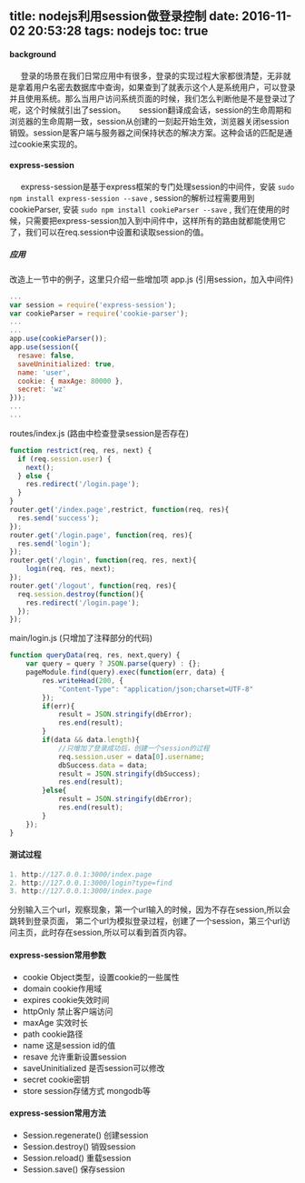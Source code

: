 title: nodejs利用session做登录控制
date: 2016-11-02 20:53:28
tags: nodejs
toc: true
---
#### background

&nbsp; &nbsp;&nbsp;&nbsp;登录的场景在我们日常应用中有很多，登录的实现过程大家都很清楚，无非就是拿着用户名密去数据库中查询，如果查到了就表示这个人是系统用户，可以登录并且使用系统。那么当用户访问系统页面的时候，我们怎么判断他是不是登录过了呢，这个时候就引出了session。
&nbsp; &nbsp;&nbsp;&nbsp;session翻译成会话，session的生命周期和浏览器的生命周期一致，session从创建的一刻起开始生效，浏览器关闭session销毁。session是客户端与服务器之间保持状态的解决方案。这种会话的匹配是通过cookie来实现的。

<!--more-->

#### express-session

&nbsp; &nbsp;&nbsp;&nbsp;express-session是基于express框架的专门处理session的中间件，安装 `sudo npm install express-session --save` , session的解析过程需要用到cookieParser, 安装 `sudo npm install cookieParser --save` , 我们在使用的时候，只需要把express-session加入到中间件中，这样所有的路由就都能使用它了，我们可以在req.session中设置和读取session的值。

##### 应用

改造上一节中的例子，这里只介绍一些增加项
app.js (引用session，加入中间件)
```javascript
...
var session = require('express-session');
var cookieParser = require('cookie-parser');
...
...
app.use(cookieParser());
app.use(session({
  resave: false,
  saveUninitialized: true,
  name: 'user',
  cookie: { maxAge: 80000 },
  secret: 'wz'
}));
...
...

```

routes/index.js (路由中检查登录session是否存在)
```javascript
function restrict(req, res, next) {
  if (req.session.user) {
    next();
  } else {
    res.redirect('/login.page');
  }
}
router.get('/index.page',restrict, function(req, res){
  res.send('success');
});
router.get('/login.page', function(req, res){
  res.send('login');
});
router.get('/login', function(req, res, next){
    login(req, res, next);
});
router.get('/logout', function(req, res){
  req.session.destroy(function(){
    res.redirect('/login.page');
  });
});
```

main/login.js (只增加了注释部分的代码)
```javascript
function queryData(req, res, next,query) {
    var query = query ? JSON.parse(query) : {};
    pageModule.find(query).exec(function(err, data) {
        res.writeHead(200, {
            "Content-Type": "application/json;charset=UTF-8"
        });
        if(err){
            result = JSON.stringify(dbError);
            res.end(result);
        }
        if(data && data.length){
            //只增加了登录成功后，创建一个session的过程
            req.session.user = data[0].username;
            dbSuccess.data = data;
            result = JSON.stringify(dbSuccess);
            res.end(result);
        }else{
            result = JSON.stringify(dbError);
            res.end(result);
        }
    });
}
```

#### 测试过程
```javascript
1. http://127.0.0.1:3000/index.page
2. http://127.0.0.1:3000/login?type=find
3. http://127.0.0.1:3000/index.page
```
分别输入三个url，观察现象，第一个url输入的时候，因为不存在session,所以会跳转到登录页面，
第二个url为模拟登录过程，创建了一个session，第三个url访问主页，此时存在session,所以可以看到首页内容。

#### express-session常用参数
* cookie Object类型，设置cookie的一些属性
* domain cookie作用域
* expires cookie失效时间
* httpOnly 禁止客户端访问
* maxAge 实效时长
* path cookie路径
* name 这是session id的值
* resave 允许重新设置session
* saveUninitialized 是否session可以修改
* secret cookie密钥
* store session存储方式 mongodb等

#### express-session常用方法
* Session.regenerate() 创建session
* Session.destroy() 销毁session
* Session.reload() 重载session
* Session.save() 保存session